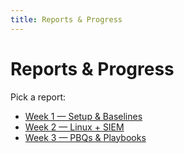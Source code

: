 ```yaml
---
title: Reports & Progress
---
```


# Reports & Progress

Pick a report:

- [Week 1 — Setup & Baselines](week-1.md)
- [Week 2 — Linux + SIEM](week-2.md)
- [Week 3 — PBQs & Playbooks](week-3.md)
